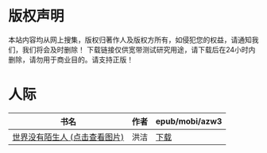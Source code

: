 # 版权声明

本站内容均从网上搜集，版权归著作人及版权方所有，如侵犯您的权益，请通知我们，我们将会及时删除！ 下载链接仅供宽带测试研究用途，请下载后在24小时内删除，请勿用于商业目的。请支持正版！

# 人际

| 书名 | 作者 | epub/mobi/azw3 |
| --- | --- | --- |
| [世界没有陌生人 (点击查看图片)](https://www.dushupai.com/attachment/2024/06/09/83b3595c76fabc8f.jpg) | 洪洁 | [下载](https://url89.ctfile.com/f/31084289-1356990346-669e7d?p=8866) |
